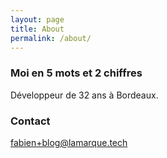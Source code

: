 ```yaml
---
layout: page
title: About
permalink: /about/
---
```


### Moi en 5 mots et 2 chiffres 

Développeur de 32 ans à Bordeaux.




### Contact 

[fabien+blog@lamarque.tech](mailto:fabien+blog@lamarque.tech)
